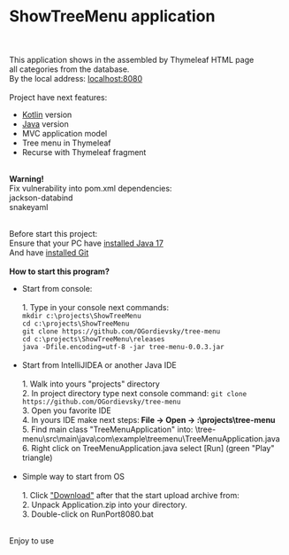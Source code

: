 # ShowTreeMenu application
<br/>
<br/>This application shows in the assembled by Thymeleaf HTML page 
<br/>all categories from the database.
<br/>By the local address: <a href="http://localhost:8080">localhost:8080</a> 
<br/>
<br/>Project have next features:

* <a href="https://github.com/OGordievsky/tree-menu/tree/kotlin">Kotlin</a> version
* <a href="https://github.com/OGordievsky/tree-menu/tree/java">Java</a> version
* MVC application model
* Tree menu in Thymeleaf
* Recurse with Thymeleaf fragment

<br/><b>Warning!</b>
<br/>Fix vulnerability into pom.xml dependencies:
<br/>jackson-databind
<br/>snakeyaml


<br/>Before start this project:
<br/>Ensure that your PC have <a href="https://www.oracle.com/java/technologies/javase/17-0-4-relnotes.html">installed Java 17</a>
<br/>And have <a href="https://git-scm.com/book/en/v2/Getting-Started-Installing-Git">installed Git</a>
<br/>
<br/><b>How to start this program?</b>
<ul>
<li> Start from console:</li>
<br/>1. Type in your console next commands:
<br/><code>mkdir c:\projects\ShowTreeMenu </code>
<br/><code>cd c:\projects\ShowTreeMenu </code>
<br/><code>git clone https://github.com/OGordievsky/tree-menu </code>
<br/><code>cd c:\projects\ShowTreeMenu\releases </code>
<br/><code>java -Dfile.encoding=utf-8 -jar tree-menu-0.0.3.jar</code>
<br/>
<br/>
<li> Start from IntelliJIDEA or another Java IDE </li> 
<br/>1. Walk into yours "projects" directory
<br/>2. In project directory type next console command: <code>git clone https://github.com/OGordievsky/tree-menu </code>
<br/>3. Open you favorite IDE
<br/>4. In yours IDE make next steps:<b> File -> Open -> :\projects\tree-menu</b>
<br/>5. Find main class "TreeMenuApplication" into: \tree-menu\src\main\java\com\example\treemenu\TreeMenuApplication.java
<br/>6. Right click on TreeMenuApplication.java select [Run] (green "Play" triangle)
<br/>
<br/>
<li> Simple way to start from OS </li> 
<br/>1. Click  <a href="https://github.com/OGordievsky/tree-menu/raw/java/releases/Application.zip">"Download"</a> after that the start upload archive from:
<br/>2. Unpack Application.zip into your directory.
<br/>3. Double-click on RunPort8080.bat
<br/>
</ul>
<br/>Enjoy to use
